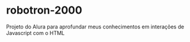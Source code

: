 # robotron-2000
Projeto do Alura para aprofundar meus conhecimentos em interações de Javascript com o HTML
